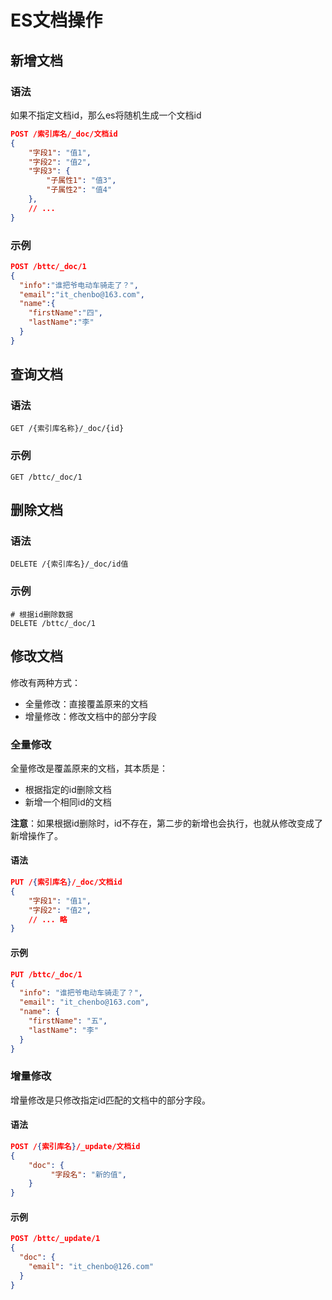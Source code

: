 # ES文档操作

## 新增文档

### 语法

如果不指定文档id，那么es将随机生成一个文档id

```json
POST /索引库名/_doc/文档id
{
    "字段1": "值1",
    "字段2": "值2",
    "字段3": {
        "子属性1": "值3",
        "子属性2": "值4"
    },
    // ...
}
```

### 示例

```json
POST /bttc/_doc/1
{
  "info":"谁把爷电动车骑走了？",
  "email":"it_chenbo@163.com",
  "name":{
    "firstName":"四",
    "lastName":"李"
  }
}
```

## 查询文档

### 语法

```
GET /{索引库名称}/_doc/{id}
```

### 示例

```
GET /bttc/_doc/1
```

## 删除文档

### 语法

```
DELETE /{索引库名}/_doc/id值
```

### 示例

```
# 根据id删除数据
DELETE /bttc/_doc/1
```

## 修改文档

修改有两种方式：

- 全量修改：直接覆盖原来的文档
- 增量修改：修改文档中的部分字段

### 全量修改

全量修改是覆盖原来的文档，其本质是：

- 根据指定的id删除文档
- 新增一个相同id的文档

**注意**：如果根据id删除时，id不存在，第二步的新增也会执行，也就从修改变成了新增操作了。

#### 语法

```json
PUT /{索引库名}/_doc/文档id
{
    "字段1": "值1",
    "字段2": "值2",
    // ... 略
}
```

#### 示例

```json
PUT /bttc/_doc/1
{
  "info": "谁把爷电动车骑走了？",
  "email": "it_chenbo@163.com",
  "name": {
    "firstName": "五",
    "lastName": "李"
  }
}
```

### 增量修改

增量修改是只修改指定id匹配的文档中的部分字段。

#### 语法

```json
POST /{索引库名}/_update/文档id
{
    "doc": {
         "字段名": "新的值",
    }
}
```

#### 示例

```json
POST /bttc/_update/1
{
  "doc": {
    "email": "it_chenbo@126.com"
  }
}
```



